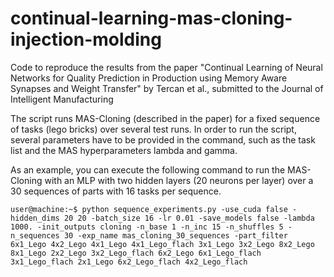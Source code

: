 # continual-learning-mas-cloning-injection-molding
Code to reproduce the results from the paper "Continual Learning of Neural Networks for Quality Prediction in Production using Memory Aware Synapses and Weight Transfer" by Tercan et al., submitted to the Journal of Intelligent Manufacturing

The script runs MAS-Cloning (described in the paper) for a fixed sequence of tasks (lego bricks) over several test runs. In order to run the script, several parameters have to be provided in the command, such as the task list and the MAS hyperparameters lambda and gamma. 

As an example, you can execute the following command to run the MAS-Cloning with an MLP with two hidden layers (20 neurons per layer) over a 30 sequences of parts with 16 tasks per sequence.  

```
user@machine:~$ python sequence_experiments.py -use_cuda false -hidden_dims 20 20 -batch_size 16 -lr 0.01 -save_models false -lambda 1000. -init_outputs cloning -n_base 1 -n_inc 15 -n_shuffles 5 -n_sequences 30 -exp_name mas_cloning_30_sequences -part_filter 6x1_Lego 4x2_Lego 4x1_Lego 4x1_Lego_flach 3x1_Lego 3x2_Lego 8x2_Lego 8x1_Lego 2x2_Lego 3x2_Lego_flach 6x2_Lego 6x1_Lego_flach 3x1_Lego_flach 2x1_Lego 6x2_Lego_flach 4x2_Lego_flach